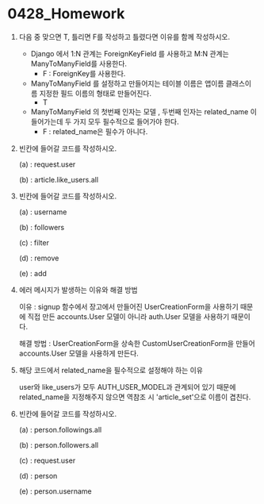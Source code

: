 # 0428_Homework

1. 다음 중 맞으면 T, 틀리면 F를 작성하고 틀렸다면 이유를 함께 작성하시오.

   - Django 에서 1:N 관계는 ForeignKeyField 를 사용하고 M:N 관계는 ManyToManyField를 사용한다.
     - F : ForeignKey를 사용한다.
   - ManyToManyField 를 설정하고 만들어지는 테이블 이름은 앱이름 클래스이름 지정한 필드 이름의 형태로 만들어진다.
     - T
   - ManyToManyField 의 첫번째 인자는 모델 , 두번째 인자는 related_name 이 들어가는데 두 가지 모두 필수적으로 들어가야 한다.
     - F : related_name은 필수가 아니다.

   

2. 빈칸에 들어갈 코드를 작성하시오.

   (a) : request.user

   (b) : article.like_users.all

   

3. 빈칸에 들어갈 코드를 작성하시오.

   (a) : username

   (b) : followers

   (c) : filter

   (d) : remove

   (e) : add

   

4. 에러 메시지가 발생하는 이유와 해결 방법

   이유 : signup 함수에서 장고에서 만들어진 UserCreationForm을 사용하기 때문에 직접 만든 accounts.User 모델이 아니라 auth.User 모델을 사용하기 때문이다.

   해결 방법 : UserCreationForm을 상속한 CustomUserCreationForm을 만들어 accounts.User 모델을 사용하게 만든다.

   

5. 해당 코드에서 related_name을 필수적으로 설정해야 하는 이유

   user와 like_users가 모두 AUTH_USER_MODEL과 관계되어 있기 때문에 related_name을 지정해주지 않으면 역참조 시 'article_set'으로 이름이 겹친다.

   

6. 빈칸에 들어갈 코드를 작성하시오.

   (a) : person.followings.all

   (b) : person.followers.all

   (c) : request.user

   (d) : person

   (e) : person.username

